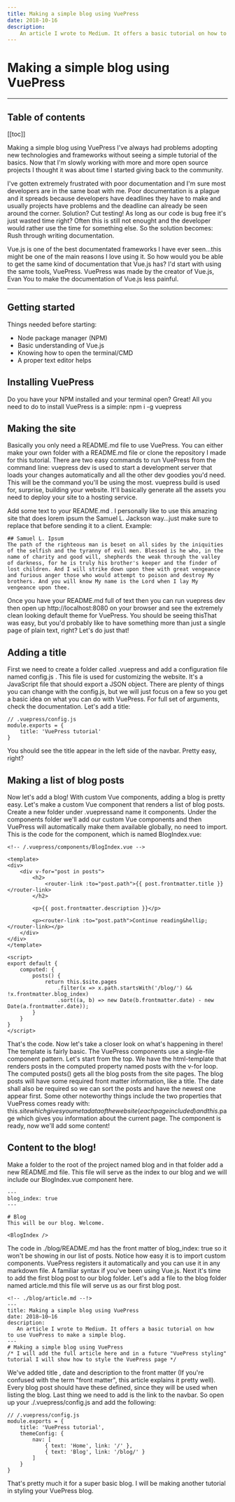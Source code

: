 ```yaml
---
title: Making a simple blog using VuePress
date: 2018-10-16
description:
    An article I wrote to Medium. It offers a basic tutorial on how to use VuePress to make a simple blog.
---
```


# Making a simple blog using VuePress

---
## Table of contents

[[toc]]

Making a simple blog using VuePress
I've always had problems adopting new technologies and frameworks without seeing a simple tutorial of the basics. Now that I'm slowly working with more and more open source projects I thought it was about time I started giving back to the community.

I've gotten extremely frustrated with poor documentation and I'm sure most developers are in the same boat with me. Poor documentation is a plague and it spreads because developers have deadlines they have to make and usually projects have problems and the deadline can already be seen around the corner. Solution? Cut testing! As long as our code is bug free it's just wasted time right? Often this is still not enought and the developer would rather use the time for something else. So the solution becomes: Rush through writing documentation.

Vue.js is one of the best documentated frameworks I have ever seen…this might be one of the main reasons I love using it. So how would you be able to get the same kind of documentation that Vue.js has? I'd start with using the same tools, VuePress. VuePress was made by the creator of Vue.js, Evan You to make the documentation of Vue.js less painful.


---

## Getting started
Things needed before starting:

- Node package manager (NPM)
- Basic understanding of Vue.js
- Knowing how to open the terminal/CMD
- A proper text editor helps

## Installing VuePress
Do you have your NPM installed and your terminal open? Great! All you need to do to install VuePress is a simple:
npm i -g vuepress

## Making the site
Basically you only need a README.md file to use VuePress. You can either make your own folder with a README.md file or clone the repository I made for this tutorial.
There are two easy commands to run VuePress from the command line:
vuepress dev is used to start a development server that loads your changes automatically and all the other dev goodies you'd need. This will be the command you'll be using the most.
vuepress build is used for, surprise, building your website. It'll basically generate all the assets you need to deploy your site to a hosting service.

Add some text to your README.md . I personally like to use this amazing site that does lorem ipsum the Samuel L. Jackson way…just make sure to replace that before sending it to a client. Example: 

```
## Samuel L. Ipsum
The path of the righteous man is beset on all sides by the iniquities of the selfish and the tyranny of evil men. Blessed is he who, in the name of charity and good will, shepherds the weak through the valley of darkness, for he is truly his brother's keeper and the finder of lost children. And I will strike down upon thee with great vengeance and furious anger those who would attempt to poison and destroy My brothers. And you will know My name is the Lord when I lay My vengeance upon thee.
```

Once you have your README.md full of text then you can run vuepress dev then open up http://localhost:8080 on your browser and see the extremely clean looking default theme for VuePress.
You should be seeing thisThat was easy, but you'd probably like to have something more than just a single page of plain text, right? Let's do just that!

## Adding a title
First we need to create a folder called .vuepress and add a configuration file named config.js . This file is used for customizing the website. It's a JavaScript file that should export a JSON object. There are plenty of things you can change with the config.js, but we will just focus on a few so you get a basic idea on what you can do with VuePress. For full set of arguments, check the documentation.
Let's add a title:

```
// .vuepress/config.js
module.exports = {
    title: 'VuePress tutorial'
}
```

You should see the title appear in the left side of the navbar. Pretty easy, right?

## Making a list of blog posts
Now let's add a blog! With custom Vue components, adding a blog is pretty easy. Let's make a custom Vue component that renders a list of blog posts.
Create a new folder under .vuepressand name it components. Under the components folder we'll add our custom Vue components and then VuePress will automatically make them available globally, no need to import.
This is the code for the component, which is named BlogIndex.vue:

```
<!-- /.vuepress/components/BlogIndex.vue -->

<template>
<div>
    <div v-for="post in posts">
        <h2>
            <router-link :to="post.path">{{ post.frontmatter.title }}</router-link>
        </h2>
        
        <p>{{ post.frontmatter.description }}</p>

        <p><router-link :to="post.path">Continue reading&hellip;</router-link></p>
    </div>
</div>
</template>

<script>
export default {
    computed: {
        posts() {
            return this.$site.pages
                .filter(x => x.path.startsWith('/blog/') && !x.frontmatter.blog_index)
                .sort((a, b) => new Date(b.frontmatter.date) - new Date(a.frontmatter.date));
        }
    }
}
</script>
```

That's the code. Now let's take a closer look on what's happening in there!
The template is fairly basic. The VuePress components use a single-file component pattern.
Let's start from the top. We have the html-template that renders posts in the computed property named posts with the v-for loop. The computed posts() gets all the blog posts from the site pages. The blog posts will have some required front matter information, like a title. The date shall also be required so we can sort the posts and have the newest one appear first.
Some other noteworthy things include the two properties that VuePress comes ready with: this.$site which gives you meta data of the website (each page included) and this.$page which gives you information about the current page.
The component is ready, now we'll add some content!

## Content to the blog!
Make a folder to the root of the project named blog and in that folder add a new README.md file. This file will serve as the index to our blog and we will include our BlogIndex.vue component here.

```
---
blog_index: true
---

# Blog
This will be our blog. Welcome.

<BlogIndex />
```

The code in ./blog/README.md has the front matter of blog_index: true so it won't be showing in our list of posts.
Notice how easy it is to import custom components. VuePress registers it automatically and you can use it in any markdown file. A familiar syntax if you've been using Vue.js.
Next it's time to add the first blog post to our blog folder. Let's add a file to the blog folder named article.md this file will serve us as our first blog post.

```
<!-- ./blog/article.md --!>
---
title: Making a simple blog using VuePress
date: 2018–10–16
description:
   An article I wrote to Medium. It offers a basic tutorial on how       to use VuePress to make a simple blog.
---
# Making a simple blog using VuePress
/* I will add the full article here and in a future "VuePress styling" tutorial I will show how to style the VuePress page */
```

We've added title , date and description to the front matter (If you're confused with the term "front matter", this article explains it pretty well). Every blog post should have these defined, since they will be used when listing the blog.
Last thing we need to add is the link to the navbar. So open up your ./.vuepress/config.js and add the following:

```
// /.vuepress/config.js
module.exports = {
    title: 'VuePress tutorial',
    themeConfig: {
        nav: [
            { text: 'Home', link: '/' },
            { text: 'Blog', link: '/blog/' }
        ]
    }
}
```

That's pretty much it for a super basic blog. I will be making another tutorial in styling your VuePress blog.